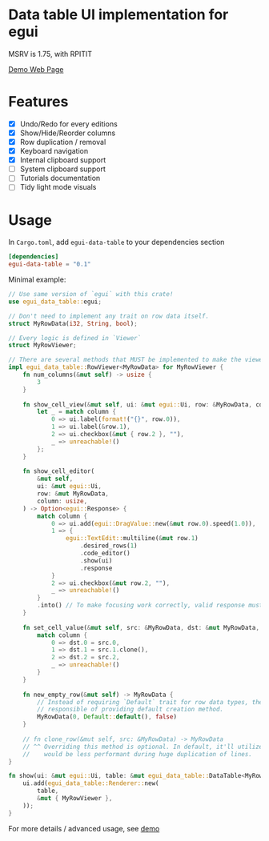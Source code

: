 # Data table UI implementation for egui

MSRV is 1.75, with RPITIT

[Demo Web Page](https://kang-sw.github.io/egui-data-table/)

# Features

- [x] Undo/Redo for every editions
- [x] Show/Hide/Reorder columns
- [x] Row duplication / removal
- [x] Keyboard navigation
- [x] Internal clipboard support
- [ ] System clipboard support
- [ ] Tutorials documentation
- [ ] Tidy light mode visuals

# Usage

In `Cargo.toml`, add `egui-data-table` to your dependencies section

```toml
[dependencies]
egui-data-table = "0.1"
```

Minimal example:

```rust no_run
// Use same version of `egui` with this crate!
use egui_data_table::egui;

// Don't need to implement any trait on row data itself.
struct MyRowData(i32, String, bool);

// Every logic is defined in `Viewer`
struct MyRowViewer;

// There are several methods that MUST be implemented to make the viewer work correctly.
impl egui_data_table::RowViewer<MyRowData> for MyRowViewer {
    fn num_columns(&mut self) -> usize {
        3
    }
    
    fn show_cell_view(&mut self, ui: &mut egui::Ui, row: &MyRowData, column: usize) {
        let _ = match column {
            0 => ui.label(format!("{}", row.0)),
            1 => ui.label(&row.1),
            2 => ui.checkbox(&mut { row.2 }, ""),
            _ => unreachable!()
        };
    }
    
    fn show_cell_editor(
        &mut self,
        ui: &mut egui::Ui,
        row: &mut MyRowData,
        column: usize,
    ) -> Option<egui::Response> {
        match column {
            0 => ui.add(egui::DragValue::new(&mut row.0).speed(1.0)),
            1 => {
                egui::TextEdit::multiline(&mut row.1)
                    .desired_rows(1)
                    .code_editor()
                    .show(ui)
                    .response
            }
            2 => ui.checkbox(&mut row.2, ""),
            _ => unreachable!()
        }
        .into() // To make focusing work correctly, valid response must be returned.
    }
    
    fn set_cell_value(&mut self, src: &MyRowData, dst: &mut MyRowData, column: usize) {
        match column {
            0 => dst.0 = src.0,
            1 => dst.1 = src.1.clone(),
            2 => dst.2 = src.2,
            _ => unreachable!()
        }
    }
    
    fn new_empty_row(&mut self) -> MyRowData {
        // Instead of requiring `Default` trait for row data types, the viewer is
        // responsible of providing default creation method.
        MyRowData(0, Default::default(), false)
    }
    
    // fn clone_row(&mut self, src: &MyRowData) -> MyRowData 
    // ^^ Overriding this method is optional. In default, it'll utilize `set_cell_value` which 
    //    would be less performant during huge duplication of lines.
}

fn show(ui: &mut egui::Ui, table: &mut egui_data_table::DataTable<MyRowData>) {
    ui.add(egui_data_table::Renderer::new(
        table,
        &mut { MyRowViewer },
    ));
}
```

For more details / advanced usage, see [demo](./examples/demo.rs)
